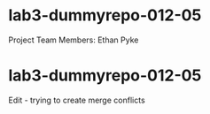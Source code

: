 # lab3-dummyrepo-012-05

Project Team Members:
Ethan Pyke
# lab3-dummyrepo-012-05 
Edit - trying to create merge conflicts
